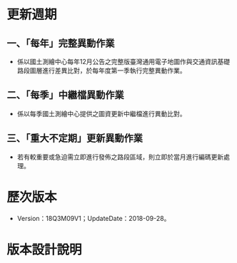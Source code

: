 # 更新週期

## 一、「每年」完整異動作業

* 係以國土測繪中心每年12月公告之完整版臺灣通用電子地圖作與交通資訊基礎路段圖層進行差異比對，於每年度第一季執行完整異動作業。

## 二、「每季」中繼檔異動作業

* 係以每季國土測繪中心提供之圖資更新中繼檔進行異動比對。

## 三、「重大不定期」更新異動作業

* 若有較重要或急迫需立即進行發佈之路段區域，則立即於當月進行編碼更新處理。

# 歷次版本

* Version：18Q3M09V1；UpdateDate：2018-09-28。

# 版本設計說明

